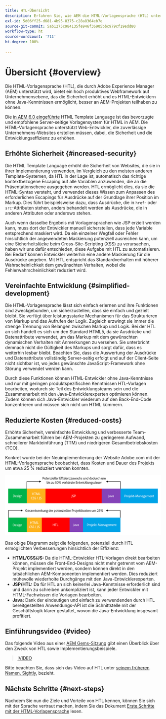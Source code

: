 ```yaml
---
title: HTL-Übersicht
description: Erfahren Sie, wie AEM die HTML-Vorlagensprache (HTL) unterstützt, um ein produktives Web-Framework auf Unternehmensebene anzubieten, das die Sicherheit erhöht und Personen ohne Java-Kenntnisse, die HTML entwickeln, eine bessere Beteiligung an AEM-Projekten ermöglicht.
exl-id: 5d06ff25-d681-4b95-8375-c28a8364eb7e
source-git-commit: 5ab1275c984135fe946f36905bbc979cf19edd80
workflow-type: ht
source-wordcount: '711'
ht-degree: 100%

---
```



# Übersicht {#overview}

Die HTML-Vorlagensprache (HTL), die durch Adobe Experience Manager (AEM) unterstützt wird, bietet ein hoch produktives Webframework auf Unternehmensebene, das die Sicherheit erhöht und es HTML-Entwicklern ohne Java-Kenntnissen ermöglicht, besser an AEM-Projekten teilhaben zu können.

Die [in AEM 6.0 eingeführte](history.md) HTML Template Language ist das bevorzugte und empfohlene Server-seitige Vorlagensystem für HTML in AEM. Die HTML-Vorlagensprache unterstützt Web-Entwickler, die zuverlässige Unternehmens-Websites erstellen müssen, dabei, die Sicherheit und die Entwicklungseffizienz zu erhöhen.

## Erhöhte Sicherheit {#increased-security}

Die HTML Template Language erhöht die Sicherheit von Websites, die sie in ihrer Implementierung verwenden, im Vergleich zu den meisten anderen Template-Systemen, da HTL in der Lage ist, automatisch das richtige kontextbezogene Escaping auf alle Variablen anzuwenden, die an die Präsentationsebene ausgegeben werden. HTL ermöglicht dies, da sie die HTML-Syntax versteht, und verwendet dieses Wissen zum Anpassen des erforderlichen Escapings für Ausdrücke auf der Grundlage ihrer Position im Markup. Dies führt beispielsweise dazu, dass Ausdrücke, die in `href`- oder `src`-Attributen stehen, anders behandelt werden als Ausdrücke, die in anderen Attributen oder anderswo stehen.

Auch wenn dasselbe Ergebnis mit Vorlagensprachen wie JSP erzielt werden kann, muss dort der Entwickler manuell sicherstellen, dass jede Variable entsprechend maskiert wird. Da ein einzelner Wegfall oder Fehler hinsichtlich der angewendeten Maskierung potenziell ausreichen kann, um eine Sicherheitslücke beim Cross-Site-Scripting (XSS) zu verursachen, haben wir uns dafür entschieden, diese Aufgabe mit HTL zu automatisieren. Bei Bedarf können Entwickler weiterhin eine andere Maskierung für die Ausdrücke angeben. Mit HTL entspricht das Standardverhalten mit höherer Wahrscheinlichkeit dem gewünschten Verhalten, wobei die Fehlerwahrscheinlichkeit reduziert wird.

## Vereinfachte Entwicklung {#simplified-development}

Die HTML-Vorlagensprache lässt sich einfach erlernen und ihre Funktionen sind zweckgebunden, um sicherzustellen, dass sie einfach und gezielt bleibt. Sie verfügt über leistungsstarke Mechanismen für das Strukturieren von Markup und das Aufrufen der Logik. Zugleich erzwingt sie immer die strenge Trennung von Belangen zwischen Markup und Logik. Bei der HTL an sich handelt es sich um den Standard HTML5, da sie Ausdrücke und Datenattribute verwendet, um das Markup mit dem gewünschten dynamischen Verhalten mit Anmerkungen zu versehen. Sie unterbricht demnach nicht die Gültigkeit des Markups und sorgt dafür, dass es weiterhin lesbar bleibt. Beachten Sie, dass die Auswertung der Ausdrücke und Datenattribute vollständig Server-seitig erfolgt und auf der Client-Seite nicht sichtbar ist, wo jedes gewünschte JavaScript-Framework ohne Störung verwendet werden kann. 

Durch diese Funktionen können HTML-Entwickler ohne Java-Kenntnisse und nur mit geringen produktspezifischen Kenntnissen HTL-Vorlagen bearbeiten, wodurch sie Teil des Entwicklungsteams sein und die Zusammenarbeit mit den Java-Entwicklerexperten optimieren können. Zudem können sich Java-Entwickler wiederum auf den Back-End-Code konzentrieren und müssen sich nicht um HTML kümmern.

## Reduzierte Kosten {#reduced-costs}

Erhöhte Sicherheit, vereinfachte Entwicklung und verbesserte Team-Zusammenarbeit führen bei AEM-Projekten zu geringerem Aufwand, schnellerer Markteinführung (TTM) und niedrigeren Gesamtbetriebskosten (TCO).

Konkret wurde bei der Neuimplementierung der Website Adobe.com mit der HTML-Vorlagensprache beobachtet, dass Kosten und Dauer des Projekts um etwa 25 % reduziert werden konnten.

![Effizienzsteigerung und Kostensenkung](assets/chlimage_1.png)

Das obige Diagramm zeigt die folgenden, potenziell durch HTL ermöglichten Verbesserungen hinsichtlich der Effizienz:

* **HTML/CSS/JS:** Da die HTML-Entwickler HTL-Vorlagen direkt bearbeiten können, müssen die Front-End-Designs nicht mehr getrennt vom AEM-Projekt implementiert werden, sondern können direkt in den tatsächlichen AEM-Komponenten implementiert werden. Dies reduziert mühevolle wiederholte Durchgänge mit den Java-Entwicklerexperten.
* **JSP/HTL:** Da für HTL an sich keinerlei Java-Kenntnisse erforderlich sind und darin zu schreiben unkompliziert ist, kann jeder Entwickler mit HTML-Fachwissen die Vorlagen bearbeiten.
* **Java:** Dank der eindeutigen und einfach zu verwendenden durch HTL bereitgestellten Anwendungs-API ist die Schnittstelle mit der Geschäftslogik klarer gestaltet, wovon die Java-Entwicklung insgesamt profitiert.

## Einführungsvideo {#video}

Das folgende Video aus einer [AEM Gems-Sitzung](https://experienceleague.adobe.com/docs/experience-manager-gems-events/gems/gems2014/aem-introduction-to-htl.html?lang=de) gibt einen Überblick über den Zweck von HTL sowie Implementierungsbeispiele.

>[!VIDEO](https://video.tv.adobe.com/v/19504/?quality=9)

Bitte beachten Sie, dass sich das Video auf HTL unter [seinem früheren Namen, Sightly](history.md), bezieht.

## Nächste Schritte {#next-steps}

Nachdem Sie nun die Ziele und Vorteile von HTL kennen, können Sie sich mit der Sprache vertraut machen, indem Sie das Dokument [Erste Schritte mit der HTML-Vorlagensprache](getting-started.md) lesen.
